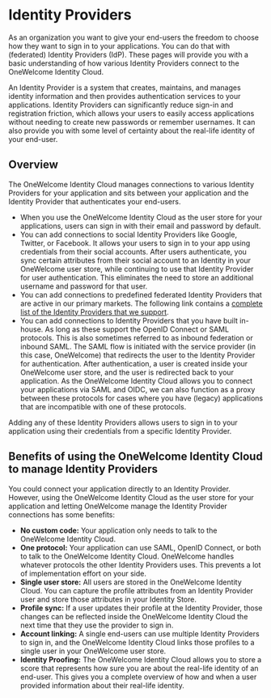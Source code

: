 # Identity Providers

As an organization you want to give your end-users the freedom to choose how they want to sign in to your applications. You can do that with (federated) Identity Providers (IdP). These pages will provide you with a basic understanding of how various Identity Providers connect to the OneWelcome Identity Cloud.

An Identity Provider is a system that creates, maintains, and manages identity information and then provides authentication services to your applications. Identity Providers can significantly reduce sign-in and registration friction, which allows your users to easily access applications without needing to create new passwords or remember usernames. It can also provide you with some level of certainty about the real-life identity of your end-user.

## Overview

The OneWelcome Identity Cloud manages connections to various Identity Providers for your application and sits between your application and the Identity Provider that authenticates your end-users.

- When you use the OneWelcome Identity Cloud as the user store for your applications, users can sign in with their email and password by default.
- You can add connections to social Identity Providers like Google, Twitter, or Facebook. It allows your users to sign in to your app using credentials from their social accounts. After users authenticate, you sync certain attributes from their social account to an Identity in your OneWelcome user store, while continuing to use that Identity Provider for user authentication. This eliminates the need to store an additional username and password for that user.
- You can add connections to predefined federated Identity Providers that are active in our primary markets. The following link contains a [complete list of the Identity Providers that we support](https://www.onegini.com/knowlegde/apis-integrations#identity_proofing).
- You can add connections to Identity Providers that you have built in-house. As long as these support the OpenID Connect or SAML protocols. This is also sometimes referred to as inbound federation or inbound SAML. The SAML flow is initiated with the service provider (in this case, OneWelcome) that redirects the user to the Identity Provider for authentication. After authentication, a user is created inside your OneWelcome user store, and the user is redirected back to your application. As the OneWelcome Identity Cloud allows you to connect your applications via SAML and OIDC, we can also function as a proxy between these protocols for cases where you have (legacy) applications that are incompatible with one of these protocols.

Adding any of these Identity Providers allows users to sign in to your application using their credentials from a specific Identity Provider.

## Benefits of using the OneWelcome Identity Cloud to manage Identity Providers

You could connect your application directly to an Identity Provider. However, using the OneWelcome Identity Cloud as the user store for your application and letting OneWelcome manage the Identity Provider connections has some benefits:

- **No custom code:** Your application only needs to talk to the OneWelcome Identity Cloud.
- **One protocol:** Your application can use SAML, OpenID Connect, or both to talk to the OneWelcome Identity Cloud. OneWelcome handles whatever protocols the other Identity Providers uses. This prevents a lot of implementation effort on your side.
- **Single user store:** All users are stored in the OneWelcome Identity Cloud. You can capture the profile attributes from an Identity Provider user and store those attributes in your Identity Store.
- **Profile sync:** If a user updates their profile at the Identity Provider, those changes can be reflected inside the OneWelcome Identity Cloud the next time that they use the provider to sign in.
- **Account linking:** A single end-users can use multiple Identity Providers to sign in, and the OneWelcome Identity Cloud links those profiles to a single user in your OneWelcome user store.
- **Identity Proofing:** The OneWelcome Identity Cloud allows you to store a score that represents how sure you are about the real-life identity of an end-user. This gives you a complete overview of how and when a user provided information about their real-life identity.
